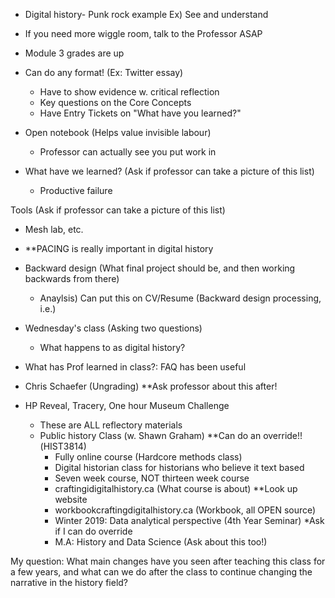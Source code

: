 - Digital history- Punk rock example
   Ex) See and understand 
   
- If you need more wiggle room, talk to the Professor ASAP
- Module 3 grades are up
- Can do any format! (Ex: Twitter essay)
  - Have to show evidence w. critical reflection 
  - Key questions on the Core Concepts
  - Have Entry Tickets on "What have you learned?"
- Open notebook (Helps value invisible labour)
    - Professor can actually see you put work in 
    
- What have we learned? (Ask if professor can take a picture of this list)
  - Productive failure
  
Tools (Ask if professor can take a picture of this list)
- Mesh lab, etc. 

- **PACING is really important in digital history
- Backward design (What final project should be, and then working backwards from there)
  - Anaylsis) Can put this on CV/Resume (Backward design processing, i.e.) 
- Wednesday's class (Asking two questions)
  - What happens to as digital history?
  
- What has Prof learned in class?: FAQ has been useful
- Chris Schaefer (Ungrading) **Ask professor about this after! 
- HP Reveal, Tracery, One hour Museum Challenge 
  - These are ALL reflectory materials 
  - Public history Class (w. Shawn Graham) **Can do an override!!(HIST3814)
    - Fully online course (Hardcore methods class)
    - Digital historian class for historians who believe it text based
    - Seven week course, NOT thirteen week course
    - craftingidigitalhistory.ca (What course is about) **Look up website 
    - workbookcraftingdigitalhistory.ca (Workbook, all OPEN source)
    - Winter 2019: Data analytical perspective (4th Year Seminar) *Ask if I can do override
    - M.A: History and Data Science (Ask about this too!)

My question: What main changes have you seen after teaching this class for a few years, and what can we do after the class to continue changing the narrative in the history field?
 
